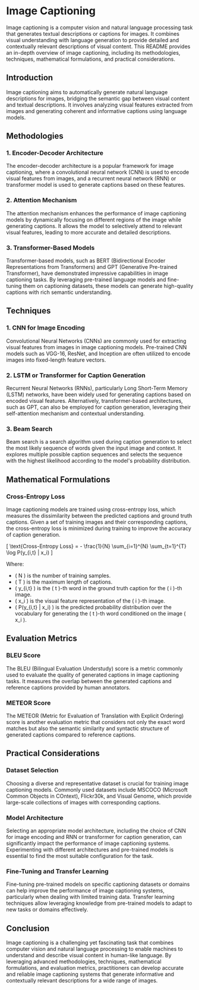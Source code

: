 # Image Captioning

Image captioning is a computer vision and natural language processing task that generates textual descriptions or captions for images. It combines visual understanding with language generation to provide detailed and contextually relevant descriptions of visual content. This README provides an in-depth overview of image captioning, including its methodologies, techniques, mathematical formulations, and practical considerations.

## Introduction

Image captioning aims to automatically generate natural language descriptions for images, bridging the semantic gap between visual content and textual descriptions. It involves analyzing visual features extracted from images and generating coherent and informative captions using language models.

## Methodologies

### 1. Encoder-Decoder Architecture

The encoder-decoder architecture is a popular framework for image captioning, where a convolutional neural network (CNN) is used to encode visual features from images, and a recurrent neural network (RNN) or transformer model is used to generate captions based on these features.

### 2. Attention Mechanism

The attention mechanism enhances the performance of image captioning models by dynamically focusing on different regions of the image while generating captions. It allows the model to selectively attend to relevant visual features, leading to more accurate and detailed descriptions.

### 3. Transformer-Based Models

Transformer-based models, such as BERT (Bidirectional Encoder Representations from Transformers) and GPT (Generative Pre-trained Transformer), have demonstrated impressive capabilities in image captioning tasks. By leveraging pre-trained language models and fine-tuning them on captioning datasets, these models can generate high-quality captions with rich semantic understanding.

## Techniques

### 1. CNN for Image Encoding

Convolutional Neural Networks (CNNs) are commonly used for extracting visual features from images in image captioning models. Pre-trained CNN models such as VGG-16, ResNet, and Inception are often utilized to encode images into fixed-length feature vectors.

### 2. LSTM or Transformer for Caption Generation

Recurrent Neural Networks (RNNs), particularly Long Short-Term Memory (LSTM) networks, have been widely used for generating captions based on encoded visual features. Alternatively, transformer-based architectures, such as GPT, can also be employed for caption generation, leveraging their self-attention mechanism and contextual understanding.

### 3. Beam Search

Beam search is a search algorithm used during caption generation to select the most likely sequence of words given the input image and context. It explores multiple possible caption sequences and selects the sequence with the highest likelihood according to the model's probability distribution.

## Mathematical Formulations

### Cross-Entropy Loss

Image captioning models are trained using cross-entropy loss, which measures the dissimilarity between the predicted captions and ground truth captions. Given a set of training images and their corresponding captions, the cross-entropy loss is minimized during training to improve the accuracy of caption generation.

\[ \text{Cross-Entropy Loss} = - \frac{1}{N} \sum_{i=1}^{N} \sum_{t=1}^{T} \log P(y_{i,t} | x_i) \]

Where:
- \( N \) is the number of training samples.
- \( T \) is the maximum length of captions.
- \( y_{i,t} \) is the \( t \)-th word in the ground truth caption for the \( i \)-th image.
- \( x_i \) is the visual feature representation of the \( i \)-th image.
- \( P(y_{i,t} | x_i) \) is the predicted probability distribution over the vocabulary for generating the \( t \)-th word conditioned on the image \( x_i \).

## Evaluation Metrics

### BLEU Score

The BLEU (Bilingual Evaluation Understudy) score is a metric commonly used to evaluate the quality of generated captions in image captioning tasks. It measures the overlap between the generated captions and reference captions provided by human annotators.

### METEOR Score

The METEOR (Metric for Evaluation of Translation with Explicit Ordering) score is another evaluation metric that considers not only the exact word matches but also the semantic similarity and syntactic structure of generated captions compared to reference captions.

## Practical Considerations

### Dataset Selection

Choosing a diverse and representative dataset is crucial for training image captioning models. Commonly used datasets include MSCOCO (Microsoft Common Objects in COntext), Flickr30k, and Visual Genome, which provide large-scale collections of images with corresponding captions.

### Model Architecture

Selecting an appropriate model architecture, including the choice of CNN for image encoding and RNN or transformer for caption generation, can significantly impact the performance of image captioning systems. Experimenting with different architectures and pre-trained models is essential to find the most suitable configuration for the task.

### Fine-Tuning and Transfer Learning

Fine-tuning pre-trained models on specific captioning datasets or domains can help improve the performance of image captioning systems, particularly when dealing with limited training data. Transfer learning techniques allow leveraging knowledge from pre-trained models to adapt to new tasks or domains effectively.

## Conclusion

Image captioning is a challenging yet fascinating task that combines computer vision and natural language processing to enable machines to understand and describe visual content in human-like language. By leveraging advanced methodologies, techniques, mathematical formulations, and evaluation metrics, practitioners can develop accurate and reliable image captioning systems that generate informative and contextually relevant descriptions for a wide range of images.